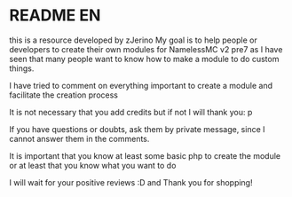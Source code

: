 # README EN
this is a resource developed by zJerino
My goal is to help people or developers to create their own modules for NamelessMC v2 pre7 as I have seen that many people want to know how to make a module to do custom things.

I have tried to comment on everything important to create a module and facilitate the creation process

It is not necessary that you add credits but if not I will thank you: p

If you have questions or doubts, ask them by private message, since I cannot answer them in the comments.

It is important that you know at least some basic php to create the module or at least that you know what you want to do


I will wait for your positive reviews :D and Thank you for shopping!